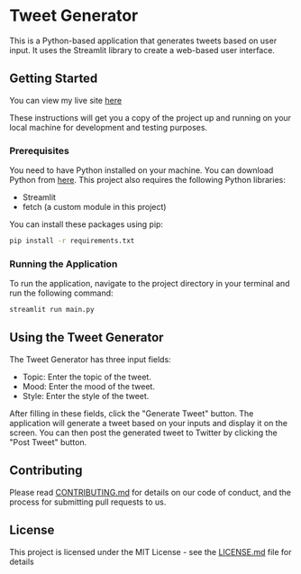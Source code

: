 # Tweet Generator

This is a Python-based application that generates tweets based on user input. It uses the Streamlit library to create a web-based user interface.

## Getting Started
You can view my live site [here](https://tweet-generator-ai.streamlit.app/)

These instructions will get you a copy of the project up and running on your local machine for development and testing purposes.

### Prerequisites

You need to have Python installed on your machine. You can download Python from [here](https://www.python.org/downloads/). This project also requires the following Python libraries:

- Streamlit
- fetch (a custom module in this project)

You can install these packages using pip:

```bash
pip install -r requirements.txt
```

### Running the Application

To run the application, navigate to the project directory in your terminal and run the following command:

```bash
streamlit run main.py
```

## Using the Tweet Generator

The Tweet Generator has three input fields:

- Topic: Enter the topic of the tweet.
- Mood: Enter the mood of the tweet.
- Style: Enter the style of the tweet.

After filling in these fields, click the "Generate Tweet" button. The application will generate a tweet based on your inputs and display it on the screen. You can then post the generated tweet to Twitter by clicking the "Post Tweet" button.

## Contributing

Please read [CONTRIBUTING.md](https://github.com/vox-hunter/AI-Tweet-Generator/blob/main/CONTRIBUTING.md) for details on our code of conduct, and the process for submitting pull requests to us.

## License

This project is licensed under the MIT License - see the [LICENSE.md](https://github.com/vox-hunter/AI-Tweet-Generator/blob/main/LICENSE) file for details
